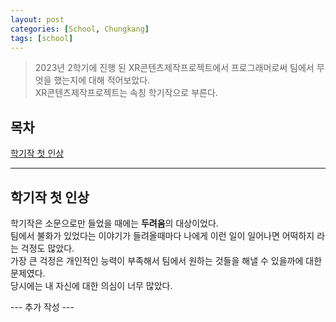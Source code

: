 ```yaml
---
layout: post
categories: [School, Chungkang]
tags: [school]
---
```


> 2023년 2학기에 진행 된 XR콘텐츠제작프로젝트에서 프로그래머로써 팀에서 무엇을 했는지에 대해 적어보았다.<br>
> XR콘텐츠제작프로젝트는 속칭 학기작으로 부른다.

## 목차

[학기작 첫 인상](#학기작-첫-인상)

<hr>

## 학기작 첫 인상

학기작은 소문으로만 들었을 때에는 **두려움**의 대상이었다.
<br>
팀에서 불화가 있었다는 이야기가 들려올때마다 나에게 이런 일이 일어나면 어떡하지 라는 걱정도 많았다.
<br>
가장 큰 걱정은 개인적인 능력이 부족해서 팀에서 원하는 것들을 해낼 수 있을까에 대한 문제였다.
<br>
당시에는 내 자신에 대한 의심이 너무 많았다.
<br>

--- 추가 작성 ---
